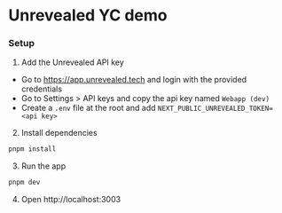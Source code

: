# Unrevealed YC demo

### Setup

1. Add the Unrevealed API key

- Go to https://app.unrevealed.tech and login with the provided credentials
- Go to Settings > API keys and copy the api key named `Webapp (dev)`
- Create a `.env` file at the root and add `NEXT_PUBLIC_UNREVEALED_TOKEN=<api key>`

2. Install dependencies

```bash
pnpm install
```

3. Run the app

```bash
pnpm dev
```

4. Open http://localhost:3003
